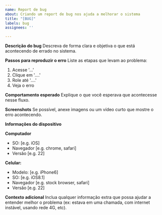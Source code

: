 ```yaml
---
name: Report de bug
about: Criando um report de bug nos ajuda a melhorar o sistema
title: "[BUG]"
labels: bug
assignees: ''

---
```


**Descrição do bug**
Descreva de forma clara e objetiva o que está acontecendo de errado no sistema.

**Passos para reproduzir o erro**
Liste as etapas que levam ao problema:

1. Acesse '...'
2. Clique em '....'
3. Role até '....'
4. Veja o erro

**Comportamento esperado**
Explique o que você esperava que acontecesse nesse fluxo.

**Screenshots**
Se possível, anexe imagens ou um vídeo curto que mostre o erro acontecendo.

**Informações do dispositivo**

**Computador**
 - SO: [e.g. iOS]
 - Navegador [e.g. chrome, safari]
 - Versão [e.g. 22]

**Celular:**
 - Modelo: [e.g. iPhone6]
 - SO: [e.g. iOS8.1]
 - Navegador [e.g. stock browser, safari]
 - Versão [e.g. 22]

**Contexto adicional**
Inclua qualquer informação extra que possa ajudar a entender melhor o problema (ex: estava em uma chamada, com internet instável, usando rede 4G, etc).
